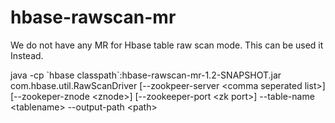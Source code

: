 # hbase-rawscan-mr

We do not have any MR for Hbase table raw scan mode. This can be used it Instead.

java -cp \`hbase classpath\`:hbase-rawscan-mr-1.2-SNAPSHOT.jar com.hbase.util.RawScanDriver [--zookpeer-server \<comma seperated list\>] [--zookeper-znode \<znode\>] [--zookeeper-port \<zk port\>] --table-name \<tablename\>  --output-path \<path\>
